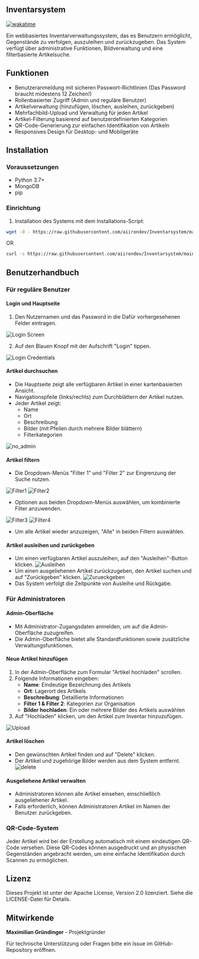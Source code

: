 ## Inventarsystem

[![wakatime](https://wakatime.com/badge/user/30b8509f-5e17-4d16-b6b8-3ca0f3f936d3/project/8a380b7f-389f-4a7e-8877-0fe9e1a4c243.svg)](https://wakatime.com/badge/user/30b8509f-5e17-4d16-b6b8-3ca0f3f936d3/project/8a380b7f-389f-4a7e-8877-0fe9e1a4c243)

Ein webbasiertes Inventarverwaltungssystem, das es Benutzern ermöglicht, Gegenstände zu verfolgen, auszuleihen und zurückzugeben. Das System verfügt über administrative Funktionen, Bildverwaltung und eine filterbasierte Artikelsuche.

## Funktionen
- Benutzeranmeldung mit sicheren Passwort-Richtlinien (Das Password braucht midestens 12 Zeichen!)
- Rollenbasierter Zugriff (Admin und reguläre Benutzer)
- Artikelverwaltung (hinzufügen, löschen, ausleihen, zurückgeben)
- Mehrfachbild-Upload und Verwaltung für jeden Artikel
- Artikel-Filterung basierend auf benutzerdefinierten Kategorien
- QR-Code-Generierung zur einfachen Identifikation von Artikeln
- Responsives Design für Desktop- und Mobilgeräte

## Installation

### Voraussetzungen
- Python 3.7+
- MongoDB
- pip

### Einrichtung

1. Installation des Systems mit dem Installations-Script:

```bash
wget -O - https://raw.githubusercontent.com/aiirondev/Inventarsystem/main/Installation-Linux.sh | sudo bash
```

OR

```bash
curl -s https://raw.githubusercontent.com/aiirondev/Inventarsystem/main/Installation-Linux.sh | sudo bash
```

## Benutzerhandbuch

### Für reguläre Benutzer

#### Login und Hauptseite
1. Den Nutzernamen und das Password in die Dafür vorhergesehenen Felder eintragen.

![Login Screen](Images/Login.png)

2. Auf den Blauen Knopf mit der Aufschrift "Login" tippen.

![Login Credentials](Images/Login_cred.png)


#### Artikel durchsuchen
- Die Hauptseite zeigt alle verfügbaren Artikel in einer kartenbasierten Ansicht.
- Navigationspfeile (links/rechts) zum Durchblättern der Artikel nutzen.
- Jeder Artikel zeigt:
  - Name
  - Ort
  - Beschreibung
  - Bilder (mit Pfeilen durch mehrere Bilder blättern)
  - Filterkategorien

![no_admin](Images/no_admin.png)

#### Artikel filtern
- Die Dropdown-Menüs "Filter 1" und "Filter 2" zur Eingrenzung der Suche nutzen.

![Filter1](Images/Filter1.png) ![Filter2](Images/Filter2.png)

- Optionen aus beiden Dropdown-Menüs auswählen, um kombinierte Filter anzuwenden.

![Filter3](Images/Filter3.png) ![Filter4](Images/Filter4.png)

- Um alle Artikel wieder anzuzeigen, "Alle" in beiden Filtern auswählen.

#### Artikel ausleihen und zurückgeben
- Um einen verfügbaren Artikel auszuleihen, auf den "Ausleihen"-Button klicken.
![Ausleihen](Images/Ausleihen.png)
- Um einen ausgeliehenen Artikel zurückzugeben, den Artikel suchen und auf "Zurückgeben" klicken.
![Zurueckgeben](Images/Zurueckgeben.png)
- Das System verfolgt die Zeitpunkte von Ausleihe und Rückgabe.

### Für Administratoren

#### Admin-Oberfläche
- Mit Administrator-Zugangsdaten anmelden, um auf die Admin-Oberfläche zuzugreifen.
- Die Admin-Oberfläche bietet alle Standardfunktionen sowie zusätzliche Verwaltungsfunktionen.

#### Neue Artikel hinzufügen
1. In der Admin-Oberfläche zum Formular "Artikel hochladen" scrollen.
2. Folgende Informationen eingeben:
   - **Name**: Eindeutige Bezeichnung des Artikels
   - **Ort**: Lagerort des Artikels
   - **Beschreibung**: Detaillierte Informationen
   - **Filter 1 & Filter 2**: Kategorien zur Organisation
   - **Bilder hochladen**: Ein oder mehrere Bilder des Artikels auswählen
3. Auf "Hochladen" klicken, um den Artikel zum Inventar hinzuzufügen.

![Upload](Images/Upload.png)

#### Artikel löschen
- Den gewünschten Artikel finden und auf "Delete" klicken.
- Der Artikel und zugehörige Bilder werden aus dem System entfernt.
![delete](Images/delete.png)

#### Ausgeliehene Artikel verwalten
- Administratoren können alle Artikel einsehen, einschließlich ausgeliehener Artikel.
- Falls erforderlich, können Administratoren Artikel im Namen der Benutzer zurückgeben.

### QR-Code-System
Jeder Artikel wird bei der Erstellung automatisch mit einem eindeutigen QR-Code versehen. Diese QR-Codes können ausgedruckt und an physischen Gegenständen angebracht werden, um eine einfache Identifikation durch Scannen zu ermöglichen.

## Lizenz
Dieses Projekt ist unter der Apache License, Version 2.0 lizenziert. Siehe die LICENSE-Datei für Details.

## Mitwirkende
**Maximilian Gründinger** - Projektgründer

Für technische Unterstützung oder Fragen bitte ein Issue im GitHub-Repository eröffnen.
